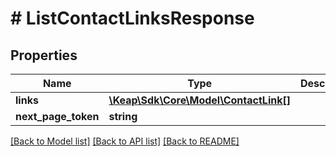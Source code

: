 # # ListContactLinksResponse

## Properties

Name | Type | Description | Notes
------------ | ------------- | ------------- | -------------
**links** | [**\Keap\Sdk\Core\Model\ContactLink[]**](ContactLink.md) |  | [optional]
**next_page_token** | **string** |  | [optional]

[[Back to Model list]](../../README.md#models) [[Back to API list]](../../README.md#endpoints) [[Back to README]](../../README.md)
